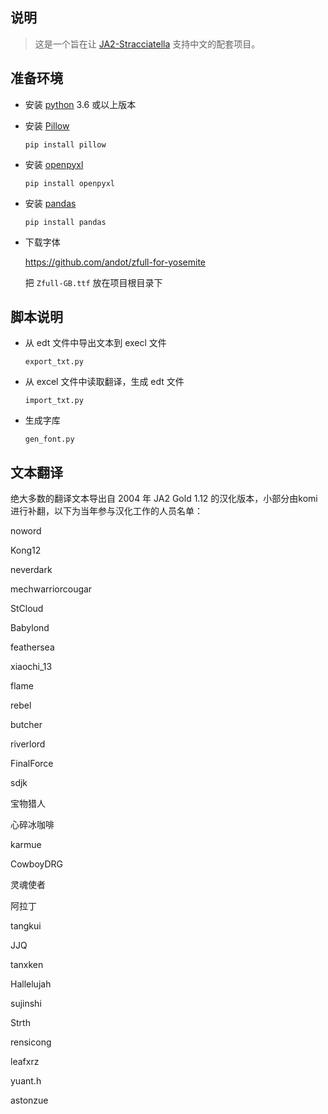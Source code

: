 ## 说明

>这是一个旨在让 [JA2-Stracciatella](https://github.com/ja2-stracciatella/ja2-stracciatella) 支持中文的配套项目。

## 准备环境

* 安装 [python](https://www.python.org/downloads/) 3.6 或以上版本 
    

* 安装 [Pillow](https://python-pillow.org/)
    ```
    pip install pillow
    ```

* 安装 [openpyxl](https://openpyxl.readthedocs.io/en/stable/)
    ```
    pip install openpyxl
    ```

* 安装 [pandas](https://pandas.pydata.org/)
    ```
    pip install pandas
    ```

* 下载字体
 
    https://github.com/andot/zfull-for-yosemite
    
    把 `Zfull-GB.ttf` 放在项目根目录下

## 脚本说明
* 从 edt 文件中导出文本到 execl 文件
    
    ```export_txt.py```

* 从 excel 文件中读取翻译，生成 edt 文件

    ```import_txt.py```

* 生成字库

    ```gen_font.py```

## 文本翻译
绝大多数的翻译文本导出自 2004 年 JA2 Gold 1.12 的汉化版本，小部分由komi进行补翻，以下为当年参与汉化工作的人员名单：

noword

Kong12

neverdark

mechwarriorcougar

StCloud

Babylond

feathersea

xiaochi_13

flame

rebel

butcher

riverlord

FinalForce

sdjk

宝物猎人

心碎冰咖啡

karmue

CowboyDRG

灵魂使者

阿拉丁

tangkui 

JJQ

tanxken

Hallelujah

sujinshi

Strth

rensicong

leafxrz 

yuant.h 

astonzue
